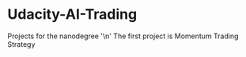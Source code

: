 # Udacity-AI-Trading
Projects for the nanodegree
'\n'
The first project is Momentum Trading Strategy 
